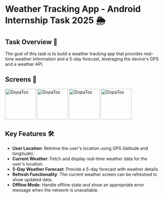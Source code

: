 # Weather Tracking App - Android Internship Task 2025 🌦️

## Task Overview 🎯
The goal of this task is to build a weather tracking app that provides real-time weather information and a 5-day forecast, leveraging the device's GPS and a weather API.


## Screens 📱

<img src="https://github.com/user-attachments/assets/9a5a8ac1-9250-4325-9e41-b04831dc736f" alt="DopaTox " width="100" />
<img src="https://github.com/user-attachments/assets/38b9b8b2-e891-4e38-a69e-6d8e3731e677" alt="DopaTox " width="100" />
<img src="https://github.com/user-attachments/assets/d9e842cd-86cf-44db-a6d2-871978beb74c" alt="DopaTox " width="100" />
<img src="https://github.com/user-attachments/assets/aa6e2344-8696-4fe0-8a18-34d6ede2201a" alt="DopaTox " width="100" />



## Key Features 🛠️

- **User Location**: Retrieve the user's location using GPS (latitude and longitude).
- **Current Weather**: Fetch and display real-time weather data for the user's location.
- **5-Day Weather Forecast**: Provide a 5-day forecast with weather details.
- **Refresh Functionality**: The current weather screen can be refreshed to show updated data.
- **Offline Mode**: Handle offline state and show an appropriate error message when the network is unavailable.
